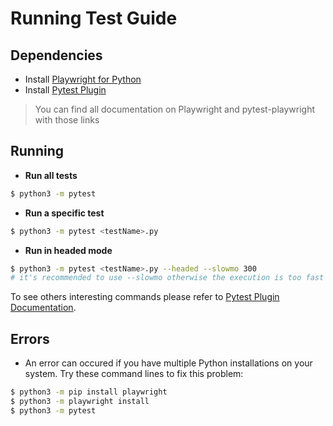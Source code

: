 # **Running Test Guide**

## **Dependencies**

* Install [Playwright for Python](https://playwright.dev/python/docs/intro)
* Install [Pytest Plugin](https://playwright.dev/python/docs/test-runners)
> You can find all documentation on Playwright and pytest-playwright with those links

## **Running**

* **Run all tests**

```sh
$ python3 -m pytest  
```

* **Run a specific test**

```sh
$ python3 -m pytest <testName>.py
```

* **Run in headed mode**

```sh
$ python3 -m pytest <testName>.py --headed --slowmo 300
# it's recommended to use --slowmo otherwise the execution is too fast
```

To see others interesting commands please refer to [Pytest Plugin Documentation](https://playwright.dev/python/docs/test-runners).

## **Errors**

* An error can occured if you have multiple Python installations on your system. Try these command lines to fix this problem:
```sh
$ python3 -m pip install playwright
$ python3 -m playwright install
$ python3 -m pytest
```